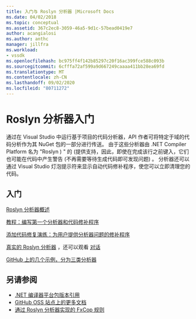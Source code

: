 ```yaml
---
title: 入门与 Roslyn 分析器 |Microsoft Docs
ms.date: 04/02/2018
ms.topic: conceptual
ms.assetid: 367c2ec8-3059-46a5-9d1c-57bead0419e7
author: acangialosi
ms.author: anthc
manager: jillfra
ms.workload:
- vssdk
ms.openlocfilehash: bc975ff4f142b85297c20f16ac399fce588c093b
ms.sourcegitcommit: 6cfffa72af599a9d667249caaaa411bb28ea69fd
ms.translationtype: MT
ms.contentlocale: zh-CN
ms.lasthandoff: 09/02/2020
ms.locfileid: "80711272"
---
```

# <a name="get-started-with-roslyn-analyzers"></a>Roslyn 分析器入门

通过在 Visual Studio 中运行基于项目的代码分析器，API 作者可将特定于域的代码分析作为其 NuGet 包的一部分进行传送。 由于这些分析器由 .NET Compiler Platform 名为 "Roslyn ) " 的 (提供支持，因此，即使在完成该行之前键入，它们也可能在代码中产生警告 (不再需要等待生成代码即可发现问题) 。 分析器还可以通过 Visual Studio 灯泡提示符来显示自动代码修补程序，使您可以立即清理您的代码。

## <a name="get-started"></a>入门

[Roslyn 分析器概述](../code-quality/roslyn-analyzers-overview.md)

[教程：编写第一个分析器和代码修补程序](/dotnet/csharp/roslyn-sdk/tutorials/how-to-write-csharp-analyzer-code-fix)

[添加代码修复演练：为用户提供分析器问题的修补程序](https://msdn.microsoft.com/magazine/dn904670.aspx)

[真实的 Roslyn 分析器](../extensibility/roslyn-analyzers-and-code-aware-library-for-immutablearrays.md) ，还可以观看 [对话](https://channel9.msdn.com/events/Build/2015/3-725)

[GitHub 上的几个示例，分为三类分析器](https://github.com/dotnet/roslyn/blob/master/docs/analyzers/Analyzer%20Samples.md)

## <a name="see-also"></a>另请参阅

- [.NET 编译器平台包版本引用](roslyn-version-support.md)
- [GitHub OSS 站点上的更多文档](https://github.com/dotnet/roslyn/tree/master/docs/analyzers)
- [通过 Roslyn 分析器实现的 FxCop 规则](../code-quality/fxcop-rule-port-status.md)
